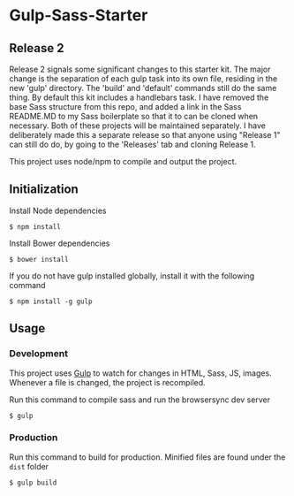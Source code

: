 # Gulp-Sass-Starter

## Release 2
Release 2 signals some significant changes to this starter kit.
The major change is the separation of each gulp task into its own file, residing in the new 'gulp' directory. The 'build' and 'default' commands still do the same thing.
By default this kit includes a handlebars task.
I have removed the base Sass structure from this repo, and added a link in the Sass README.MD to my Sass boilerplate so that it to can be cloned when necessary. Both of these projects will be maintained separately.
I have deliberately made this a separate release so that anyone using "Release 1" can still do do, by going to the 'Releases' tab and cloning Release 1.


This project uses node/npm to compile and output the project.

## Initialization

Install Node dependencies

~~~
$ npm install
~~~

Install Bower dependencies

~~~
$ bower install
~~~

If you do not have gulp installed globally, install it with the following command

~~~
$ npm install -g gulp
~~~

## Usage

### Development

This project uses [Gulp]() to watch for changes in HTML, Sass, JS, images. Whenever a file is changed, the project is recompiled.

Run this command to compile sass and run the browsersync dev server

~~~
$ gulp
~~~

### Production

Run this command to build for production. Minified files are found under the `dist` folder

~~~
$ gulp build
~~~